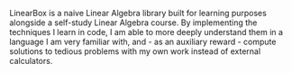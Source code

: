 LinearBox is a naive Linear Algebra library built for learning purposes alongside a self-study Linear Algebra course. 
By implementing the techniques I learn in code, I am able to more deeply understand them in a language I am very familiar with, and - as an auxiliary reward - compute solutions to tedious problems with my own work instead of external calculators.

